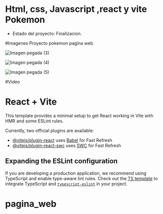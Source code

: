 <h1> Html, css, Javascript ,react y vite Pokemon</h1>

- Estado del proyecto: Finalizacion.

#Imagenes Proyecto pokemon pagina web

![Imagen pegada (3)](https://github.com/user-attachments/assets/aa32d338-3c14-4bbb-bf5c-a6bb37a9b174)

![Imagen pegada (4)](https://github.com/user-attachments/assets/b9e2b59e-3a7c-4463-a131-48628f930c01)

![Imagen pegada (5)](https://github.com/user-attachments/assets/5516f096-9b36-409a-afd1-b490647c999f)

#Video



# React + Vite

This template provides a minimal setup to get React working in Vite with HMR and some ESLint rules.

Currently, two official plugins are available:

- [@vitejs/plugin-react](https://github.com/vitejs/vite-plugin-react/blob/main/packages/plugin-react/README.md) uses [Babel](https://babeljs.io/) for Fast Refresh
- [@vitejs/plugin-react-swc](https://github.com/vitejs/vite-plugin-react-swc) uses [SWC](https://swc.rs/) for Fast Refresh

## Expanding the ESLint configuration

If you are developing a production application, we recommend using TypeScript and enable type-aware lint rules. Check out the [TS template](https://github.com/vitejs/vite/tree/main/packages/create-vite/template-react-ts) to integrate TypeScript and [`typescript-eslint`](https://typescript-eslint.io) in your project.
# pagina_web
